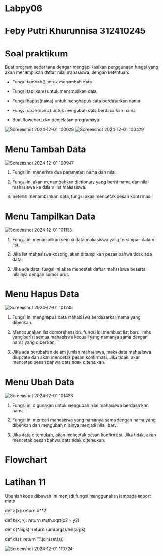 # Labpy06
# Feby Putri Khurunnisa 312410245
# Soal praktikum
Buat program sederhana dengan mengaplikasikan penggunaan fungsi yang akan menampilkan daftar nilai mahasiswa, dengan ketentuan:

* Fungsi tambah() untuk menambah data

* Fungsi tapilkan() untuk menampilkan data

* Fungsi hapus(nama) untuk menghapus data berdasarkan nama

* Fungsi ubah(nama) untuk mengubah data berdasarkan nama

* Buat flowchart dan penjelasan programnya

![Screenshot 2024-12-01 100029](https://github.com/user-attachments/assets/84297324-f55b-4744-8d6d-4b19ed7a8467)
![Screenshot 2024-12-01 100429](https://github.com/user-attachments/assets/06c3fa25-692c-4f83-8801-67aa56a2ee10)

# Menu Tambah Data
![Screenshot 2024-12-01 100947](https://github.com/user-attachments/assets/c597ab6e-d3ed-4295-89ec-1b845bbf76d3)

 1. Fungsi ini menerima dua parameter: nama dan nilai.

 2. Fungsi ini akan menambahkan dictionary yang berisi nama dan nilai mahasiswa ke dalam list mahasiswa.

 3. Setelah menambahkan data, fungsi akan mencetak pesan konfirmasi.

# Menu Tampilkan Data
![Screenshot 2024-12-01 101138](https://github.com/user-attachments/assets/dac6aaa2-6c92-4932-9b53-5498f9034fe4)

 1. Fungsi ini menampilkan semua data mahasiswa yang tersimpan dalam list.

 2. Jika list mahasiswa kosong, akan ditampilkan pesan bahwa tidak ada data.

 3. Jika ada data, fungsi ini akan mencetak daftar mahasiswa beserta nilainya dengan nomor urut.

# Menu Hapus Data
![Screenshot 2024-12-01 101245](https://github.com/user-attachments/assets/30cc66ff-f0db-4ea8-8078-d70f02860cf4)

 1. Fungsi ini menghapus data mahasiswa berdasarkan nama yang diberikan.

 2. Menggunakan list comprehension, fungsi ini membuat list baru _mhs yang berisi semua mahasiswa kecuali yang namanya sama dengan nama yang diberikan.

 3. Jika ada perubahan dalam jumlah mahasiswa, maka data mahasiswa diupdate dan akan mencetak pesan konfirmasi. Jika tidak, akan mencetak pesan bahwa data tidak ditemukan.

# Menu Ubah Data
![Screenshot 2024-12-01 101433](https://github.com/user-attachments/assets/2ff038c5-72a3-45a7-b894-687e76824230)

 1. Fungsi ini digunakan untuk mengubah nilai mahasiswa berdasarkan nama.

 2. Fungsi ini mencari mahasiswa yang namanya sama dengan nama yang diberikan dan mengubah nilainya menjadi nilai_baru.

 3. Jika data ditemukan, akan mencetak pesan konfirmasi. Jika tidak, akan mencetak pesan bahwa data tidak ditemukan.

# Flowchart

# Latihan 11
Ubahlah kode dibawah ini menjadi fungsi menggunakan lambada import math

def a(x): return x**2

def b(x, y): return math.sqrt(x2 + y2)

def c(*args): return sum(args)/len(args)

def d(s): return "".join(set(s))

![Screenshot 2024-12-01 110724](https://github.com/user-attachments/assets/de1b0ae7-e230-431f-8288-d2766dd78637)

